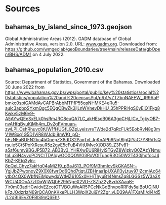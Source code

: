 # Sources

## bahamas_by_island_since_1973.geojson
Global Administrative Areas (2012). GADM database of Global Administrative Areas, version 2.0. URL: www.gadm.org.
Downloaded from: https://github.com/wmgeolab/geoBoundaries/tree/main/releaseData/gbOpen/BHS/ADM1 on 4 July 2022.

## bahamas_population_2010.csv
Source: Department of Statistics, Government of the Bahamas. Downloaded 30 June 2022 from 
https://www.bahamas.gov.bs/wps/portal/public/key%20statistics/social%20statistics/population%20and%20census/!ut/p/b1/vZTZbqNAEEW_JR9AaPbmkc0spiGAMdAvCAPBrAbbMTFfP55opNHMKE4eRu5-aulc3apbpSYxmQgc5EQgCBwZk3jILnWVnevDkHU_35hPPRl4gS0yElQ1Fkg8Kwky5zM6y9-A5AYwQEeSxELk0hsRmJRC8euQA7LC_akHEscB06A3gqCHjLICv_TgkyOB7-nvAHfqByuKjMh4m_Dv2gFVmuan-zwLPI_OshRhuvc8tUW1fHUGfLGZpLyeisvreTWde2d7qRcFUk5EobRvN8g3mV1W8xq1G5D1ViR8WJdbI8mVKt_pQ-bEzNEaBUFN2bc4bOnepZX8dDS2PaqTvLJqKnAPb9Nqt8IgQtYaC7Y8Rd1sQrsuie5Ct5PoKtResuR5z2gyE5cFuB4VItUMvcXjOD89_Z3Fv81-a5af6umv9BGJP5B72_AB3Bv3_YHRXwEU6RiHviSTGyZ8WizkyQ0ZAzYNmutoLu3iN4vvoPCNCrTDAlqwOO0QOWG3RoVOITuagR3O50W2T430jhofocJ4KbZ-KEtq3yIn-8pQeLChyz7akHq04aMjZf9_pBaJ613_POf9M3hmIcvSkGKASN--YgjJbZPwonoyZ9X0X8fwrOd6Qhd7tjqtJZBHnaa1pUXAl13yLtuy97IZcmIAc64vtbO4QX0WbfNEiMpwydxWtMZ6105x0HHjThyuB14NmsZq8LGGSz5W3a3XWCU40OoA7zfDqWjWQbF295NgeX2VD-ZSZhZ2y8vrhXAaqB-7ir0m03adHCwidvEZcotOTVBOuWoAR5PCcNkGdBhvpoRRFdy5aiBoUGjNUkFzJOdzrIzN69rQCAOnKKxePLLH3WplX2ui9Y2Zgr_vLD39AA1FXsM!/dl4/d5/L2dBISEvZ0FBIS9nQSEh/.


